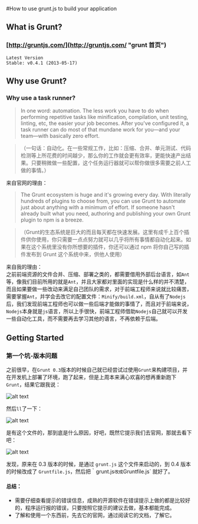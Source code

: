#How to use grunt.js to build your application

## What is Grunt?
### [http://gruntjs.com/](http://gruntjs.com/ "grunt 首页")  

	Latest Version 
	Stable: v0.4.1 (2013-05-17)
	
## Why use Grunt?

### Why use a task runner?

> In one word: automation. The less work you have to do when performing repetitive tasks like minification, compilation, unit testing, linting, etc, the easier your job becomes. After you've configured it, a task runner can do most of that mundane work for you—and your team—with basically zero effort.
 
> （一句话：自动化。在一些常规工作，比如：压缩、合并、单元测试、代码检测等上所花费的时间越少，那么你的工作就会更有效率，更能快速产出结果。只要稍微做一些配置，这个任务运行器就可以帮你做很多需要之前人工做的事情。）

来自官网的理由：  
> The Grunt ecosystem is huge and it's growing every day. With literally hundreds of plugins to choose from, you can use Grunt to automate just about anything with a minimum of effort. If someone hasn't already built what you need, authoring and publishing your own Grunt plugin to npm is a breeze. 
 
> （Grunt的生态系统是巨大的而且每天都在快速发展。这里有成千上百个插件供你使用，你只需要一点点努力就可以几乎将所有事情都自动化起来。如果在这个系统里没有你所想要的插件，你还可以通过 npm 将你自己写的插件发布到 Grunt 这个系统中来，供他人使用）

来自我的理由：  		
之前前端资源的文件合并、压缩、部署之类的，都需要借用外部后台语言，如`Ant`等，像我们目前所用的就是`Ant`，并且大家都对里面的实现是什么样的并不清楚，而且如果要做一些改动来满足自己团队的需求，对于前端工程师来说就比较痛苦，需要掌握`Ant`，并学会去改它的配置文件：`Minify/build.xml`，自从有了`Nodejs`后，我们发现前端工程师也可以做一些后端才能做的事情了，而且对于前端来说，`Nodejs`本身就是`js`语言，所以上手很快，前端工程师借助`Nodejs`自己就可以开发一些自动化工具，而不需要再去学习其他的语言，不再依赖于后端。

## Getting Started

### 第一个坑-版本问题
之前很早，在`Grunt 0.3`版本的时候自己就已经尝试过使用`Grunt`来构建项目，并在开发机上部署了环境，跑了起来，但是上周本来满心欢喜的想再重新跑下`Grunt`，结果它跟我说：

![alt text](http://s6.mogujie.cn/pic/130517/2r6z_kqywcmcfnjbgu2cugfjeg5sckzsew_641x77.jpg "Title")

然后`ll`了一下：

![alt text](http://s4.mogujie.cn/pic/130517/2r6z_kqyuet3injbgossugfjeg5sckzsew_420x41.jpg "Title")

是有这个文件的，那到底是什么原因，好吧，既然它提示我们去官网，那就去看下吧：

![alt text](http://s6.mogujie.cn/pic/130517/2r6z_kqywsnsdnjbfiq3wgfjeg5sckzsew_759x252.jpg "Title")

发现，原来在 0.3 版本的时候，是通过 `grunt.js` 这个文件来启动的，到 0.4 版本的时候改成了 `Gruntfile.js`，然后把｀grunt.js` 改成 `Gruntfile.js` 就好了。

#### 总结：  

* 需要仔细查看提示的错误信息，成熟的开源软件在错误提示上做的都是比较好的，程序运行报的错误，只要按照它提示的建议去做，基本都能完成。
* 了解和使用一个东西前，先去它的官网，通过阅读它的文档，了解它。













